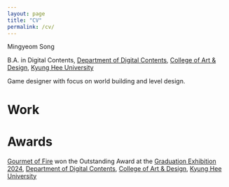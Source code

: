 ```yaml
---
layout: page
title: "CV"
permalink: /cv/
---
```


Mingyeom Song

B.A. in Digital Contents, [Department of Digital Contents](http://dc.khu.ac.kr/html/), [College of Art & Design](https://and.khu.ac.kr/and_eng/user/main/view.do), [Kyung Hee University](https://www.khu.ac.kr/eng/user/main/view.do)
<!-- TODO: Add transcripts here -->

Game designer with focus on world building and level design.

# Work

<!-- TODO: Add part-time / freelance works related to design -->

# Awards

[Gourmet of Fire](https://youtu.be/ijJ4tJ0H15I?si=wZWRrOA2Y058ihmA) won the Outstanding Award at the [Graduation Exhibition 2024](https://youtube.com/playlist?list=PLhNBuwpSPpmVYi3Tx9jfgnExjcdu6otnE&si=P7xBsaRvGDuLsGWy), [Department of Digital Contents](http://dc.khu.ac.kr/html/), [College of Art & Design](https://and.khu.ac.kr/and_eng/user/main/view.do), [Kyung Hee University](https://www.khu.ac.kr/eng/user/main/view.do)
<!-- TODO: Add award here -->